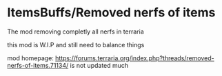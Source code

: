 # ItemsBuffs/Removed nerfs of items
The mod removing completly all nerfs in terraria 

this mod is   W.I.P and still need to balance things

mod homepage: https://forums.terraria.org/index.php?threads/removed-nerfs-of-items.71134/ is not updated much

